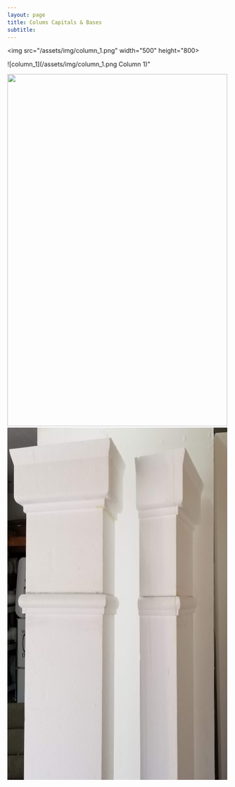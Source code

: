 ```yaml
---
layout: page
title: Colums Capitals & Bases 
subtitle: 
---
```

<img src="/assets/img/column_1.png" width="500" height="800>

![column_1](/assets/img/column_1.png Column 1)"
                                                        
<div class="gallery">
  <a target="_blank" href="assets/img/column_1.png">
    <img src=" alt="Column" width="500" height="800">
  </a>
  <div class="desc"></div>
</div>

<div class="gallery">
  <a target="_blank" href="assets/img/column_2.png">
    <img src="assets/img/column_2.png" alt="Column" width="500" height="800">
  </a>
  <div class="desc"></div>
</div>

</body>
</html>
